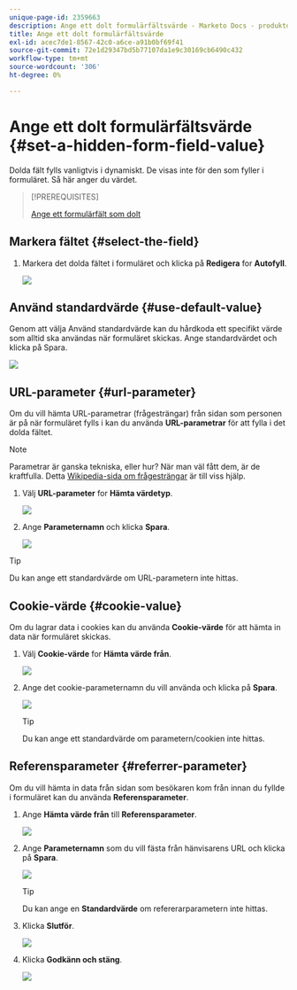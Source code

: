 ```yaml
---
unique-page-id: 2359663
description: Ange ett dolt formulärfältsvärde - Marketo Docs - produktdokumentation
title: Ange ett dolt formulärfältsvärde
exl-id: acec7de1-8567-42c0-a6ce-a91b0bf69f41
source-git-commit: 72e1d29347bd5b77107da1e9c30169cb6490c432
workflow-type: tm+mt
source-wordcount: '306'
ht-degree: 0%

---
```


# Ange ett dolt formulärfältsvärde {#set-a-hidden-form-field-value}

Dolda fält fylls vanligtvis i dynamiskt. De visas inte för den som fyller i formuläret. Så här anger du värdet.

>[!PREREQUISITES]
>
>[Ange ett formulärfält som dolt](/help/marketo/product-docs/demand-generation/forms/form-fields/set-a-form-field-as-hidden.md)

## Markera fältet {#select-the-field}

1. Markera det dolda fältet i formuläret och klicka på **Redigera** for **Autofyll**.

   ![](assets/autofill.png)

## Använd standardvärde {#use-default-value}

Genom att välja Använd standardvärde kan du hårdkoda ett specifikt värde som alltid ska användas när formuläret skickas. Ange standardvärdet och klicka på Spara.

![](assets/image2014-9-15-13-3a5-3a27.png)

## URL-parameter {#url-parameter}

Om du vill hämta URL-parametrar (frågesträngar) från sidan som personen är på när formuläret fylls i kan du använda **URL-parametrar** för att fylla i det dolda fältet.

>[!NOTE]
>
>Parametrar är ganska tekniska, eller hur? När man väl fått dem, är de kraftfulla. Detta [Wikipedia-sida om frågesträngar](https://en.wikipedia.org/wiki/Query_string) är till viss hjälp.

1. Välj **URL-parameter** for **Hämta värdetyp**.

   ![](assets/image2014-9-15-13-3a6-3a48.png)

1. Ange **Parameternamn** och klicka **Spara**.

   ![](assets/image2014-9-15-13-3a7-3a35.png)

>[!TIP]
>
>Du kan ange ett standardvärde om URL-parametern inte hittas.

## Cookie-värde {#cookie-value}

Om du lagrar data i cookies kan du använda **Cookie-värde** för att hämta in data när formuläret skickas.

1. Välj **Cookie-värde** for **Hämta värde från**.

   ![](assets/image2014-9-15-13-3a8-3a21.png)

1. Ange det cookie-parameternamn du vill använda och klicka på **Spara**.

   ![](assets/image2014-9-15-13-3a8-3a43.png)

   >[!TIP]
   >
   >Du kan ange ett standardvärde om parametern/cookien inte hittas.

## Referensparameter {#referrer-parameter}

Om du vill hämta in data från sidan som besökaren kom från innan du fyllde i formuläret kan du använda **Referensparameter**.

1. Ange **Hämta värde från** till **Referensparameter**.

   ![](assets/image2014-9-15-13-3a9-3a31.png)

1. Ange **Parameternamn** som du vill fästa från hänvisarens URL och klicka på **Spara**.

   ![](assets/image2014-9-15-13-3a9-3a56.png)

   >[!TIP]
   >
   >Du kan ange en **Standardvärde** om refererarparametern inte hittas.

1. Klicka **Slutför**.

   ![](assets/image2014-9-15-13-3a10-3a26.png)

1. Klicka **Godkänn och stäng**.

   ![](assets/image2014-9-15-13-3a10-3a43.png)
